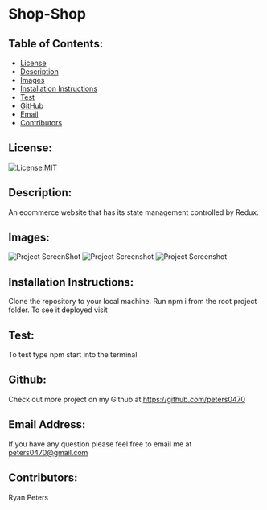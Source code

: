 # Shop-Shop
  ## Table of Contents: 
  - [License](#license)
  - [Description](#description)
  - [Images](#images)
  - [Installation Instructions](#installation-Instructions)
  - [Test](#test)
  - [GitHub](#gitHub)
  - [Email](#email-address)
  - [Contributors](#contributors)

  ## License:
  [![License:MIT](https://img.shields.io/badge/License-MIT-yellow.svg)](https://opensource.org/licenses/MIT)

  ## Description:
  An ecommerce website that has its state management controlled by Redux. 

  ## Images:
  ![Project ScreenShot](./imagePathHere.png)
  ![Project Screenshot](./imagePathHere.png)
  ![Project Screenshot](./imagePathHere.png)

  ## Installation Instructions: 
  Clone the repository to your local machine.
  Run npm i from the root project folder. 
  To see it deployed visit 

  ## Test: 
  To test type npm start into the terminal

  ## Github: 
  Check out more project on my Github at https://github.com/peters0470

  ## Email Address:
  If you have any question please feel free to email me at peters0470@gmail.com

  ## Contributors:
  Ryan Peters
  